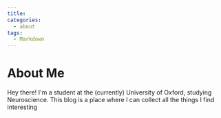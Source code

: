 ```yaml
---
title:
categories:
  - about
tags:
  - Markdown
---
```

# About Me

Hey there! I'm a student at the (currently) University of Oxford, studying Neuroscience. This blog is a place where I can collect all the things I find interesting